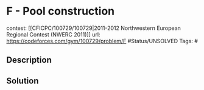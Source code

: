 # F - Pool construction

contest: [[CFICPC/100729/100729|2011-2012 Northwestern European Regional Contest (NWERC 2011)]]
url: https://codeforces.com/gym/100729/problem/F
#Status/UNSOLVED
Tags: #

## Description

## Solution

